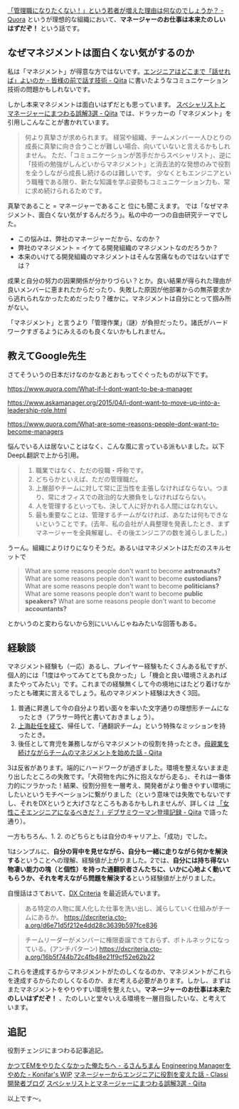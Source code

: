 [「管理職になりたくない！」という若者が増えた理由は何なのでしょうか？ - Quora](https://jp.quora.com/%E7%AE%A1%E7%90%86%E8%81%B7%E3%81%AB%E3%81%AA%E3%82%8A%E3%81%9F%E3%81%8F%E3%81%AA%E3%81%84-%E3%81%A8%E3%81%84%E3%81%86%E8%8B%A5%E8%80%85%E3%81%8C%E5%A2%97%E3%81%88%E3%81%9F%E7%90%86%E7%94%B1%E3%81%AF%E4%BD%95)
というが理想的な組織において、**マネージャーのお仕事は本来たのしいはずだぞ！** という話です。

## なぜマネジメントは面白くない気がするのか

私は「マネジメント」が得意な方ではないです。[エンジニアはどこまで「話せれば」よいのか - 皆様の前で話す技術 - Qiita](https://qiita.com/e99h2121/items/f417a80983786d9a9869) に書いたようなコミュニケーション技術の問題かもしれないです。

しかし本来マネジメントは面白いはずだとも思っています。
[スペシャリストとマネージャーにまつわる誤解3選 - Qiita](https://qiita.com/rf_p/items/ddbab94776a288eb55dd) では、ドラッカーの「マネジメント」を引用しこんなことが書かれています。

> 何より真摯さが求められます。
経営や組織、チームメンバー一人ひとりの成長に真摯に向き合うことが難しい場合、向いていないと言えるかもしれません。
> ただ、「コミュニケーションが苦手だからスペシャリスト」、逆に「技術の勉強がしんどいからマネジメント」と消去法的な発想のみで役割を全うしながら成長し続けるのは難しいです。
> 少なくともエンジニアという職種である限り、新たな知識を学ぶ姿勢もコミュニケーション力も、常に求め続けられるためです。


真摯であること = マネージャーであること 位にも聞こえます。
では「なぜマネジメント、面白くない気がするんだろう」。私の中の一つの自由研究テーマでした。

- この悩みは、弊社のマネージャーだから、なのか？
- 弊社のマネジメント = イケてる開発組織のマネジメントなのだろうか？
- 本来のいけてる開発組織のマネジメントはそんな苦痛なものではないはずでは？

成果と自分の努力の因果関係が分かりづらい？とか。良い結果が得られた理由が良いメンバーに恵まれたからだったり、失敗した原因が他部署からの無茶要求から逃れられなかったためだったり？確かに。マネジメントは自分にとって掴み所がない。

「マネジメント」と言うより「管理作業」（謎）が負担だったり。諸氏がハードワークすぎるようにみえるのも良くないかもしれません。

## 教えてGoogle先生

さてそういうの日本だけなのかなあとおもってぐぐったものが以下です。

https://www.quora.com/What-if-I-dont-want-to-be-a-manager

https://www.askamanager.org/2015/04/i-dont-want-to-move-up-into-a-leadership-role.html

https://www.quora.com/What-are-some-reasons-people-dont-want-to-become-managers

悩んでいる人は居ないことはなく、こんな風に言っている派もいました。以下DeepL翻訳で上から引用。

> 1. 職業ではなく、ただの役職・呼称です。
> 2. どちらかといえば、ただの管理職だ。
> 3. 上層部やチームに対して常に正当性を主張しなければならない。つまり、常にオフィスでの政治的な大勝負をしなければならない。
> 4. 人を管理するといっても、決して人に好かれる人間にはなれない。
> 5. 最も重要なことは、管理するチームがなければ、あなたは何もできないということです。(去年、私の会社が人員整理を発表したとき、まずマネージャーを全員解雇し、その後エンジニアの数を減らしました。)

うーん。組織によりけりになりそうだ。あるいはマネジメントはただのスキルセットで

> What are some reasons people don't want to become **astronauts?**
> What are some reasons people don't want to become **custodians?**
> What are some reasons people don't want to become **politicians?**
> What are some reasons people don't want to become **public speakers?**
> What are some reasons people don't want to become **accountants?**

とかいうのと変わらないから別にいいんじゃねみたいな回答もある。

## 経験談

マネジメント経験も（一応）あるし、プレイヤー経験もたくさんある私ですが、個人的には「1度はやってみてとても良かった」し「機会と良い環境さえあればまたやってみたい」です。これまでの経験無くして今の境地にはたどり着けなかったとも確実に言えるでしょう。私のマネジメント経験は大きく3回。

1. 普通に昇進して今の自分より若い面々を率いた文字通りの理想形チームになったとき（アラサー時代と書いておきましょう）。
1. [上海赴任を経て](https://qiita.com/e99h2121/items/6ec28c4ce991898503cc)、帰任して、「通翻訳チーム」という特殊なミッションを持ったとき。
1. 後任として育児を兼務しながらマネジメントの役割を持ったとき。[母親業を続けながらチームのマネジメントを始めた話 - Qiita](https://qiita.com/e99h2121/items/dfbcaaa9c4a6510ef821)

3は反省があります。端的にハードワークが過ぎました。環境を整えないまま走り出したところの失敗です。「大荷物を内に外に抱えながら走る」、それは一番体力的にツラかった！結果、役割分担を一層考え、開発者がより働きやすい環境にしたいというモチベーションに繋がりました（という意味では失敗でもないですし、それをDXというと大げさなところもあるかもしれませんが、詳しくは [「女性こそエンジニアになるべきだ？」デブサミウーマン登壇記録 - Qiita](https://qiita.com/e99h2121/items/7c69be1b2c2f305f6a4c) で語った通り）。

一方もちろん、1. 2. のどちらともは自分のキャリア上、「成功」でした。

1はシンプルに、**自分の背中を見せながら、自分も一緒に走りながら何かを解決する**ということへの理解、経験値が上がりました。2では、**自分には持ち得ない物凄い能力の塊（と個性）を持った通翻訳者さんたちに、いかに心地よく動いてもらうか、それを考えながら問題を解決する**という経験値が上がりました。

自慢話はさておいて、[DX Criteria](https://dxcriteria.cto-a.org/) を最近読んでいます。
> ある特定の人物に属人化した仕事を洗い出し、減らしていく仕組みがチームにあるか。
https://dxcriteria.cto-a.org/d6e71d5f212e4dd28c3639b597fce836

> チームリーダーがメンバーに権限委譲できておらず、ボトルネックになっている。(アンチパターン)
https://dxcriteria.cto-a.org/16b5f744b72c4fb48e21f9cf52e62b22

これらを達成するからマネジメントがたのしくなるのか、マネジメントがこれらを達成するからたのしくなるのか、まだ考える必要があります。しかし、まずはまたマネジメントをやりやすい環境を整えたい。**マネージャーのお仕事は本来たのしいはずだぞ！** 、たのしいと堂々いえる環境を一層目指したいな、と考えています。


## 追記

役割チェンジにまつわる記事追記。

[かつてEMをやりたくなかった俺たちへ - るさんちまん](https://naopr.hatenablog.com/entry/2021/12/02/000008)
[Engineering Managerをやめた - Konifar's WIP](https://konifar.hatenablog.com/entry/2021/12/02/000210)
[マネージャーからエンジニアに役割を変えた話 - Classi開発者ブログ](https://tech.classi.jp/entry/2021/12/01/120000)
[スペシャリストとマネージャーにまつわる誤解3選 - Qiita](https://qiita.com/rf_p/items/ddbab94776a288eb55dd)


以上です～。
